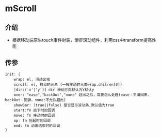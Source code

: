 # mScroll  
## 介绍

- 根据移动端原生touch事件封装，滑屏滚动组件，利用css中transform提高性能

## 传参

``` 
init: {
	wrap: el, 滑动区域
	scroll: el, 移动的元素 (一般移动的元素wrap.chilren[0])
	[dir:('x'|'y')] dir 滑动方向默认为Y默认y
	over: "ease","backOut","none" 超出之后，需要怎么处理(ease：平滑回来，backOut：回弹，none:不允许超出)
	showBar: (true||false) 是否显示滚动条,默认值为true
	start:fn 按下时的回调
	move: fn 移动时的回调
	up: fn 抬起时的回调
	end: fn 动画结束时的回调 
}
```
